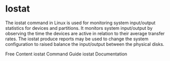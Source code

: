 # Iostat

The iostat command in Linux is used for monitoring system input/output statistics for devices and partitions. It monitors system input/output by observing the time the devices are active in relation to their average transfer rates. The iostat produce reports may be used to change the system configuration to raised balance the input/output between the physical disks.

<ResourceGroupTitle>Free Content</ResourceGroupTitle>
<BadgeLink colorScheme='blue' badgeText='Command Guide' href='https://www.geeksforgeeks.org/iostat-command-in-linux-with-examples/'>iostat Command Guide</BadgeLink>
<BadgeLink colorScheme='blue' badgeText='Documentation' href='https://man7.org/linux/man-pages/man1/iostat.1.html'>iostat Documentation</BadgeLink>
